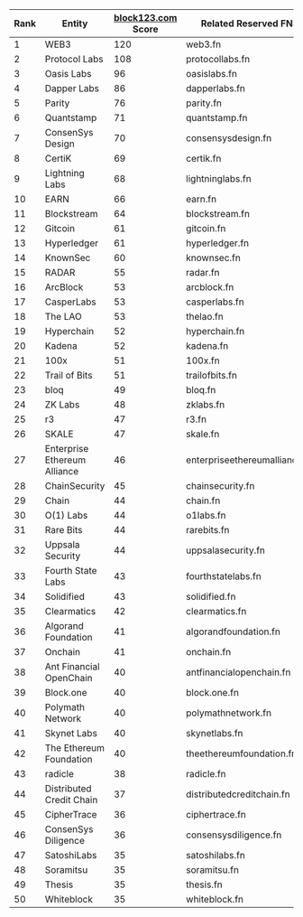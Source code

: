 | **Rank** | **Entity**                   | [**block123.com**](http://block123.com) **Score** | **Related Reserved FNS**       |
| -------- | ---------------------------- | ------------------------------------------------- | ------------------------------ |
| 1        | WEB3                         | 120                                               | web3.fn                        |
| 2        | Protocol Labs                | 108                                               | protocollabs.fn                |
| 3        | Oasis Labs                   | 96                                                | oasislabs.fn                   |
| 4        | Dapper Labs                  | 86                                                | dapperlabs.fn                  |
| 5        | Parity                       | 76                                                | parity.fn                      |
| 6        | Quantstamp                   | 71                                                | quantstamp.fn                  |
| 7        | ConsenSys Design             | 70                                                | consensysdesign.fn             |
| 8        | CertiK                       | 69                                                | certik.fn                      |
| 9        | Lightning Labs               | 68                                                | lightninglabs.fn               |
| 10       | EARN                         | 66                                                | earn.fn                        |
| 11       | Blockstream                  | 64                                                | blockstream.fn                 |
| 12       | Gitcoin                      | 61                                                | gitcoin.fn                     |
| 13       | Hyperledger                  | 61                                                | hyperledger.fn                 |
| 14       | KnownSec                     | 60                                                | knownsec.fn                    |
| 15       | RADAR                        | 55                                                | radar.fn                       |
| 16       | ArcBlock                     | 53                                                | arcblock.fn                    |
| 17       | CasperLabs                   | 53                                                | casperlabs.fn                  |
| 18       | The LAO                      | 53                                                | thelao.fn                      |
| 19       | Hyperchain                   | 52                                                | hyperchain.fn                  |
| 20       | Kadena                       | 52                                                | kadena.fn                      |
| 21       | 100x                         | 51                                                | 100x.fn                        |
| 22       | Trail of Bits                | 51                                                | trailofbits.fn                 |
| 23       | bloq                         | 49                                                | bloq.fn                        |
| 24       | ZK Labs                      | 48                                                | zklabs.fn                      |
| 25       | r3                           | 47                                                | r3.fn                          |
| 26       | SKALE                        | 47                                                | skale.fn                       |
| 27       | Enterprise Ethereum Alliance | 46                                                | enterpriseethereumalliance.fn  |
| 28       | ChainSecurity                | 45                                                | chainsecurity.fn               |
| 29       | Chain                        | 44                                                | chain.fn                       |
| 30       | O(1) Labs                    | 44                                                | o1labs.fn                      |
| 31       | Rare Bits                    | 44                                                | rarebits.fn                    |
| 32       | Uppsala Security             | 44                                                | uppsalasecurity.fn             |
| 33       | Fourth State Labs            | 43                                                | fourthstatelabs.fn             |
| 34       | Solidified                   | 43                                                | solidified.fn                  |
| 35       | Clearmatics                  | 42                                                | clearmatics.fn                 |
| 36       | Algorand Foundation          | 41                                                | algorandfoundation.fn          |
| 37       | Onchain                      | 41                                                | onchain.fn                     |
| 38       | Ant Financial OpenChain      | 40                                                | antfinancialopenchain.fn       |
| 39       | Block.one                    | 40                                                | block.one.fn                   |
| 40       | Polymath Network             | 40                                                | polymathnetwork.fn             |
| 41       | Skynet Labs                  | 40                                                | skynetlabs.fn                  |
| 42       | The Ethereum Foundation      | 40                                                | theethereumfoundation.fn       |
| 43       | radicle                      | 38                                                | radicle.fn                     |
| 44       | Distributed Credit Chain     | 37                                                | distributedcreditchain.fn      |
| 45       | CipherTrace                  | 36                                                | ciphertrace.fn                 |
| 46       | ConsenSys Diligence          | 36                                                | consensysdiligence.fn          |
| 47       | SatoshiLabs                  | 35                                                | satoshilabs.fn                 |
| 48       | Soramitsu                    | 35                                                | soramitsu.fn                   |
| 49       | Thesis                       | 35                                                | thesis.fn                      |
| 50       | Whiteblock                   | 35                                                | whiteblock.fn                  |
